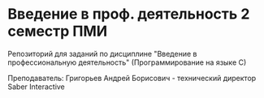 # Введение в проф. деятельность 2 семестр ПМИ

Репозиторий для заданий по дисциплине "Введение в профессиональную деятельность" (Программирование на языке С)

Преподаватель: Григорьев Андрей Борисович - технический директор Saber Interactive
